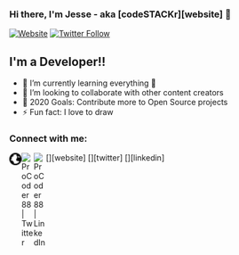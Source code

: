 ### Hi there, I'm Jesse - aka [codeSTACKr][website] 👋
[![Website](https://img.shields.io/website?label=maazshakeel.ml&style=for-the-badge&url=https%3A%2F%2Fcodestackr.com)](http://maazshakeel.ml)
[![Twitter Follow](https://img.shields.io/twitter/follow/ProCoder88?color=1DA1F2&logo=twitter&style=for-the-badge)](https://twitter.com/intent/follow?original_referer=https%3A%2F%2Fgithub.com%2FcodeSTACKr&screen_name=ProCoder88)

## I'm a Developer!!

- 🌱 I’m currently learning everything 🤣
- 👯 I’m looking to collaborate with other content creators
- 🥅 2020 Goals: Contribute more to Open Source projects
- ⚡ Fun fact: I love to draw

### Connect with me:

[<img align="left" alt="maazshakeel.ml" width="22px" src="https://raw.githubusercontent.com/iconic/open-iconic/master/svg/globe.svg" />][website]
[<img align="left" alt="ProCoder88 | Twitter" width="22px" src="https://cdn.jsdelivr.net/npm/simple-icons@v3/icons/twitter.svg" />][twitter]
[<img align="left" alt="ProCoder88 | LinkedIn" width="22px" src="https://cdn.jsdelivr.net/npm/simple-icons@v3/icons/linkedin.svg" />][linkedin]

<br />
